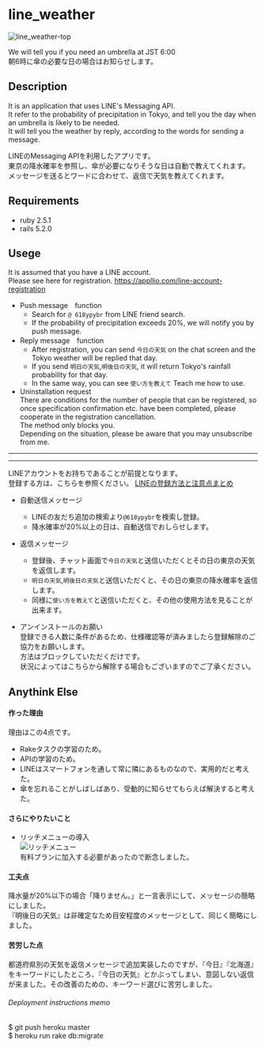 # line_weather
![line_weather-top](https://user-images.githubusercontent.com/50007961/60940321-147f3600-a316-11e9-8285-3a40a884ef42.png)

We will tell you if you need an umbrella at JST 6:00  
朝6時に傘の必要な日の場合はお知らせします。

## Description
It is an application that uses LINE's Messaging API.  
It refer to the probability of precipitation in Tokyo, and tell you the day when an umbrella is likely to be needed.  
It will tell you the weather by reply, according to the words for sending a message.

LINEのMessaging APIを利用したアプリです。  
東京の降水確率を参照し、傘が必要になりそうな日は自動で教えてくれます。  
メッセージを送るとワードに合わせて、返信で天気を教えてくれます。

## Requirements
- ruby 2.5.1
- rails 5.2.0

## Usege
It is assumed that you have a LINE account.  
Please see here for registration.
https://appllio.com/line-account-registration
- Push message　function
  - Search for `@ 618ypybr` from LINE friend search.
  - If the probability of precipitation exceeds 20%, we will notify you by push message.
- Reply message　function
  - After registration, you can send `今日の天気` on the chat screen and the Tokyo weather will be replied that day.
  - If you send `明日の天気`,`明後日の天気`, it will return Tokyo's rainfall probability for that day.
  - In the same way, you can see `使い方を教えて` Teach me how to use.
- Uninstallation request  
There are conditions for the number of people that can be registered, so once specification confirmation etc. have been completed, please cooperate in the registration cancellation.  
The method only blocks you.  
Depending on the situation, please be aware that you may unsubscribe from me.  

---
---

LINEアカウントをお持ちであることが前提となります。  
登録する方は、こちらを参照ください。
[LINEの登録方法と注意点まとめ](https://appllio.com/line-account-registration)

- 自動送信メッセージ
  - LINEの友だち追加の検索より`@618ypybr`を検索し登録。
  - 降水確率が20%以上の日は、自動送信でおしらせします。

- 返信メッセージ
  - 登録後、チャット画面で`今日の天気`と送信いただくとその日の東京の天気を返信します。
  - `明日の天気`,`明後日の天気`と送信いただくと、その日の東京の降水確率を返信します。
  - 同様に`使い方を教えて`と送信いただくと、その他の使用方法を見ることが出来ます。

- アンインストールのお願い  
登録できる人数に条件があるため、仕様確認等が済みましたら登録解除のご協力をお願いします。  
方法はブロックしていただくだけです。  
状況によってはこちらから解除する場合もございますのでご了承ください。

## Anythink Else
#### 作った理由
理由はこの4点です。
- Rakeタスクの学習のため。  
- APIの学習のため。  
- LINEはスマートフォンを通して常に隣にあるものなので、実用的だと考えた。  
- 傘を忘れることがしばしばあり、受動的に知らせてもらえば解決すると考えた。  
#### さらにやりたいこと
- リッチメニューの導入  
![リッチメニュー](https://user-images.githubusercontent.com/50007961/61012702-8741ed00-a3ba-11e9-83be-3550ca2531cf.png)  
有料プランに加入する必要があったので断念しました。
#### 工夫点
降水量が20%以下の場合「降りません。」と一言表示にして、メッセージの簡略にしました。  
『明後日の天気』は非確定なため目安程度のメッセージとして、同じく簡略にしました。
#### 苦労した点
都道府県別の天気を返信メッセージで追加実装したのですが、『今日』『北海道』をキーワードにしたところ、『今日の天気』とかぶってしまい、意図しない返信が来ました。その改善のための、キーワード選びに苦労しました。




###### Deployment instructions memo

  $ git push heroku master  
  $ heroku run rake db:migrate


